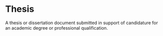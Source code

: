# Thesis

A thesis or dissertation document submitted in support of candidature for an academic degree or professional qualification.
